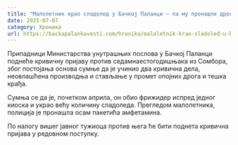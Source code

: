 ```yaml
---
title: "Малолетник крао сладолед у Бачкој Паланци – па му пронашли дрогу"
date: 2025-07-07
category: Хроника
url: https://backapalankavesti.com/hronika/maloletnik-krao-sladoled-u-backoj-palanci-pa-mu-pronasli-drogu/
---
```


Припадници Министарства унутрашњих послова у Бачкој Паланци поднеће кривичну пријаву против седамнаестогодишњака из Сомбора, због постојања основа сумње да је учинио два кривична дела, неовлашћена производња и стављање у промет опојних дрога и тешка крађа.

Сумња се да је, почетком априла, он обио фрижидер испред једног киоска и украо већу количину сладоледа. Прегледом малолетника, полиција је пронашла осам пакетића амфетамина.

По налогу вишег јавног тужиоца против њега ће бити поднета кривична пријава у редовном поступку.
